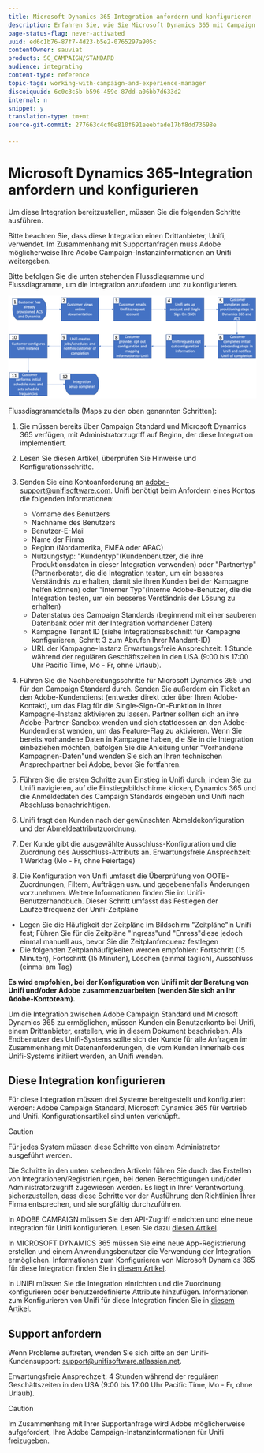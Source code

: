 ```yaml
---
title: Microsoft Dynamics 365-Integration anfordern und konfigurieren
description: Erfahren Sie, wie Sie Microsoft Dynamics 365 mit Campaign Standard-Integration anfordern und konfigurieren.
page-status-flag: never-activated
uuid: ed6c1b76-87f7-4d23-b5e2-0765297a905c
contentOwner: sauviat
products: SG_CAMPAIGN/STANDARD
audience: integrating
content-type: reference
topic-tags: working-with-campaign-and-experience-manager
discoiquuid: 6c0c3c5b-b596-459e-87dd-a06bb7d633d2
internal: n
snippet: y
translation-type: tm+mt
source-git-commit: 277663c4cf0e810f691eeebfade17bf8dd73698e

---
```



# Microsoft Dynamics 365-Integration anfordern und konfigurieren

Um diese Integration bereitzustellen, müssen Sie die folgenden Schritte ausführen.

Bitte beachten Sie, dass diese Integration einen Drittanbieter, Unifi, verwendet.  Im Zusammenhang mit Supportanfragen muss Adobe möglicherweise Ihre Adobe Campaign-Instanzinformationen an Unifi weitergeben.

Bitte befolgen Sie die unten stehenden Flussdiagramme und Flussdiagramme, um die Integration anzufordern und zu konfigurieren.

![](assets/provisioning-wf.png)

Flussdiagrammdetails (Maps zu den oben genannten Schritten):

1. Sie müssen bereits über Campaign Standard und Microsoft Dynamics 365 verfügen, mit Administratorzugriff auf Beginn, der diese Integration implementiert.

1. Lesen Sie diesen Artikel, überprüfen Sie Hinweise und Konfigurationsschritte.

1. Senden Sie eine Kontoanforderung an adobe-support@unifisoftware.com. Unifi benötigt beim Anfordern eines Kontos die folgenden Informationen:
   * Vorname des Benutzers
   * Nachname des Benutzers
   * Benutzer-E-Mail
   * Name der Firma
   * Region (Nordamerika, EMEA oder APAC)
   * Nutzungstyp:  &quot;Kundentyp&quot;(Kundenbenutzer, die ihre Produktionsdaten in dieser Integration verwenden) oder &quot;Partnertyp&quot;(Partnerberater, die die Integration testen, um ein besseres Verständnis zu erhalten, damit sie ihren Kunden bei der Kampagne helfen können) oder &quot;Interner Typ&quot;(interne Adobe-Benutzer, die die Integration testen, um ein besseres Verständnis der Lösung zu erhalten)
   * Datenstatus des Campaign Standards (beginnend mit einer sauberen Datenbank oder mit der Integration vorhandener Daten)
   * Kampagne Tenant ID (siehe Integrationsabschnitt für Kampagne konfigurieren, Schritt 3 zum Abrufen Ihrer Mandant-ID)
   * URL der Kampagne-Instanz
   Erwartungsfreie Ansprechzeit: 1 Stunde während der regulären Geschäftszeiten in den USA (9:00 bis 17:00 Uhr Pacific Time, Mo - Fr, ohne Urlaub).

1. Führen Sie die Nachbereitungsschritte für Microsoft Dynamics 365 und für den Campaign Standard durch.
Senden Sie außerdem ein Ticket an den Adobe-Kundendienst (entweder direkt oder über Ihren Adobe-Kontakt), um das Flag für die Single-Sign-On-Funktion in Ihrer Kampagne-Instanz aktivieren zu lassen. Partner sollten sich an ihre Adobe-Partner-Sandbox wenden und sich stattdessen an den Adobe-Kundendienst wenden, um das Feature-Flag zu aktivieren.
Wenn Sie bereits vorhandene Daten in Kampagne haben, die Sie in die Integration einbeziehen möchten, befolgen Sie die Anleitung unter &quot;Vorhandene Kampagnen-Daten&quot;und wenden Sie sich an Ihren technischen Ansprechpartner bei Adobe, bevor Sie fortfahren.

1. Führen Sie die ersten Schritte zum Einstieg in Unifi durch, indem Sie zu Unifi navigieren, auf die Einstiegsbildschirme klicken, Dynamics 365 und die Anmeldedaten des Campaign Standards eingeben und Unifi nach Abschluss benachrichtigen.

1. Unifi fragt den Kunden nach der gewünschten Abmeldekonfiguration und der Abmeldeattributzuordnung.

1. Der Kunde gibt die ausgewählte Ausschluss-Konfiguration und die Zuordnung des Ausschluss-Attributs an.
Erwartungsfreie Ansprechzeit: 1 Werktag (Mo - Fr, ohne Feiertage)

1. Die Konfiguration von Unifi umfasst die Überprüfung von OOTB-Zuordnungen, Filtern, Aufträgen usw. und gegebenenfalls Änderungen vorzunehmen.  Weitere Informationen finden Sie im Unifi-Benutzerhandbuch.
Dieser Schritt umfasst das Festlegen der Laufzeitfrequenz der Unifi-Zeitpläne
* Legen Sie die Häufigkeit der Zeitpläne im Bildschirm &quot;Zeitpläne&quot;in Unifi fest; Führen Sie für die Zeitpläne &quot;Ingress&quot;und &quot;Enress&quot;diese jedoch einmal manuell aus, bevor Sie die Zeitplanfrequenz festlegen
* Die folgenden Zeitplanhäufigkeiten werden empfohlen: Fortschritt (15 Minuten), Fortschritt (15 Minuten), Löschen (einmal täglich), Ausschluss (einmal am Tag)

**Es wird empfohlen, bei der Konfiguration von Unifi mit der Beratung von Unifi und/oder Adobe zusammenzuarbeiten (wenden Sie sich an Ihr Adobe-Kontoteam).**

Um die Integration zwischen Adobe Campaign Standard und Microsoft Dynamics 365 zu ermöglichen, müssen Kunden ein Benutzerkonto bei Unifi, einem Drittanbieter, erstellen, wie in diesem Dokument beschrieben.   Als Endbenutzer des Unifi-Systems sollte sich der Kunde für alle Anfragen im Zusammenhang mit Datenanforderungen, die vom Kunden innerhalb des Unifi-Systems initiiert werden, an Unifi wenden.

## Diese Integration konfigurieren

Für diese Integration müssen drei Systeme bereitgestellt und konfiguriert werden: Adobe Campaign Standard, Microsoft Dynamics 365 für Vertrieb und Unifi. Konfigurationsartikel sind unten verknüpft.

>[!CAUTION]
>
>Für jedes System müssen diese Schritte von einem Administrator ausgeführt werden.
>
>Die Schritte in den unten stehenden Artikeln führen Sie durch das Erstellen von Integrationen/Registrierungen, bei denen Berechtigungen und/oder Administratorzugriff zugewiesen werden.  Es liegt in Ihrer Verantwortung, sicherzustellen, dass diese Schritte vor der Ausführung den Richtlinien Ihrer Firma entsprechen, und sie sorgfältig durchzuführen.

In ADOBE CAMPAIGN müssen Sie den API-Zugriff einrichten und eine neue Integration für Unifi konfigurieren. Lesen Sie dazu [diesen Artikel](../../integrating/using/configure-adobe-io-for-ms-dynamic.md).

In MICROSOFT DYNAMICS 365 müssen Sie eine neue App-Registrierung erstellen und einem Anwendungsbenutzer die Verwendung der Integration ermöglichen.  Informationen zum Konfigurieren von Microsoft Dynamics 365 für diese Integration finden Sie in [diesem Artikel](../../integrating/using/configure-microsoft-dynamics-365-for-campaign-integration.md).

In UNIFI müssen Sie die Integration einrichten und die Zuordnung konfigurieren oder benutzerdefinierte Attribute hinzufügen. Informationen zum Konfigurieren von Unifi für diese Integration finden Sie in [diesem Artikel](../../integrating/using/configure-unifi-for-microsoft-dynamics-365-integration.md).

## Support anfordern

Wenn Probleme auftreten, wenden Sie sich bitte an den Unifi-Kundensupport: [support@unifisoftware.atlassian.net](mailto:support@unifisoftware.atlassian.net).

Erwartungsfreie Ansprechzeit: 4 Stunden während der regulären Geschäftszeiten in den USA (9:00 bis 17:00 Uhr Pacific Time, Mo - Fr, ohne Urlaub).

>[!CAUTION]
>
>Im Zusammenhang mit Ihrer Supportanfrage wird Adobe möglicherweise aufgefordert, Ihre Adobe Campaign-Instanzinformationen für Unifi freizugeben.